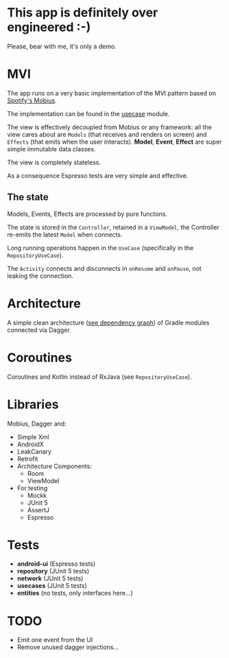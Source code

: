 # This app is definitely over engineered :-)
Please, bear with me, it's only a demo.

# MVI
The app runs on a very basic implementation of the MVI pattern based on
[Spotify's Mobius](https://github.com/spotify/mobius/wiki/Concepts#mobius-loop).

The implementation can be found in the [usecase](./usecases/) module.

The view is effectively decoupled from Mobius or any framework:
all the view cares about are `Models` (that receives and renders on screen)
and `Effects` (that emits when the user interacts).
__Model__, __Event__, __Effect__ are super simple immutable data classes.

The view is completely stateless.

As a consequence Espresso tests are very simple and effective.

## The state
Models, Events, Effects are processed by pure functons.

The state is stored in the `Controller`, retained in a `ViewModel`, the Controller re-emits the latest `Model` when connects.

Long running operations happen in the `UseCase` (specifically in the
`RepositoryUseCase`).

The `Activity` connects and disconnects in `onResume` and `onPause`,
not leaking the connection.

# Architecture
A simple clean architecture ([see dependency graph](docs/architecture.md)) of Gradle
modules connected via Dagger.

# Coroutines
Coroutines and Kotlin instead of RxJava (see `RepositoryUseCase`).

# Libraries
Mobius, Dagger and:
* Simple Xml
* AndroidX
* LeakCanary
* Retrofit
* Architecture Components:
  * Room
  * ViewModel
* For testing
  * Mockk
  * JUnit 5
  * AssertJ
  * Espresso

# Tests
* __android-ui__ (Espresso tests)
* __repository__ (JUnit 5 tests)
* __network__ (JUnit 5 tests)
* __usecases__ (JUnit 5 tests)
* __entities__ (no tests, only interfaces here...)

# TODO

* Emit one event from the UI
* Remove unused dagger injections...

